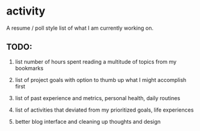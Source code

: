 # activity
A resume / poll style list of what I am currently working on.

## TODO:

1) list number of hours spent reading a multitude of topics from my bookmarks

2) list of project goals with option to thumb up what I might accomplish first

3) list of past experience and metrics, personal health, daily routines

4) list of activities that deviated from my prioritized goals, life experiences

5) better blog interface and cleaning up thoughts and design



